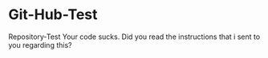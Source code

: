 # Git-Hub-Test
Repository-Test
Your code sucks. Did you read the instructions that i sent to you regarding this?
